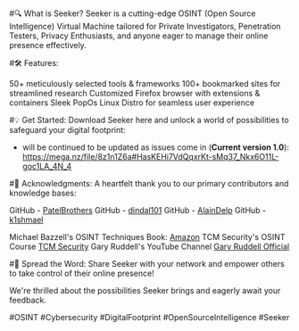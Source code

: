 #🔍 What is Seeker?
Seeker is a cutting-edge OSINT (Open Source Intelligence) Virtual Machine tailored for Private Investigators, Penetration Testers, Privacy Enthusiasts, and anyone eager to manage their online presence effectively.

#🛠 Features:

50+ meticulously selected tools & frameworks
100+ bookmarked sites for streamlined research
Customized Firefox browser with extensions & containers
Sleek PopOs Linux Distro for seamless user experience

#💡 Get Started:
Download Seeker here and unlock a world of possibilities to safeguard your digital footprint:
- will be continued to be updated as issues come in (**Current version 1.0**): https://mega.nz/file/8z1n1Z6a#HasKEHi7VdQqxrKt-sMq37_Nkx6O11L-goc1LA_4N_4

#🙏 Acknowledgments:
A heartfelt thank you to our primary contributors and knowledge bases:

GitHub - [PatelBrothers](https://github.com/PatelBrothers)
GitHub - [dindal101](https://github.com/dindal101)
GitHub - [AlainDelp](https://github.com/AlainDelp)
GitHub - [k1shmael](https://github.com/k1shmael)

Michael Bazzell's OSINT Techniques Book: [Amazon](https://www.amazon.com/dp/B0BRDLYX75?&linkCode=sl1&tag=inteltechniques-20&linkId=b53b00ff798c233267fadd5f7baf9d97&language=en_US&ref_=as_li_ss_tl)
TCM Security's OSINT Course [TCM Security](https://academy.tcm-sec.com/p/osint-fundamentals)
Gary Ruddell's YouTube Channel [Gary Ruddell Official](https://www.youtube.com/@garyruddellofficial)

#🚀 Spread the Word:
Share Seeker with your network and empower others to take control of their online presence!

We're thrilled about the possibilities Seeker brings and eagerly await your feedback.

#OSINT #Cybersecurity #DigitalFootprint #OpenSourceIntelligence #Seeker
